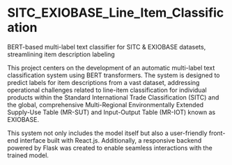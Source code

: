 # SITC_EXIOBASE_Line_Item_Classification
BERT-based multi-label text classifier for SITC &amp; EXIOBASE datasets, streamlining item description labeling

This project centers on the development of an automatic multi-label text classification system using BERT transformers. The system is designed to predict labels for item descriptions from a vast dataset, addressing operational challenges related to line-item classification for individual products within the Standard International Trade Classification (SITC) and the global, comprehensive Multi-Regional Environmentally Extended Supply-Use Table (MR-SUT) and Input-Output Table (MR-IOT) known as EXIOBASE.

This system not only includes the model itself but also a user-friendly front-end interface built with React.js. Additionally, a responsive backend powered by Flask was created to enable seamless interactions with the trained model.
